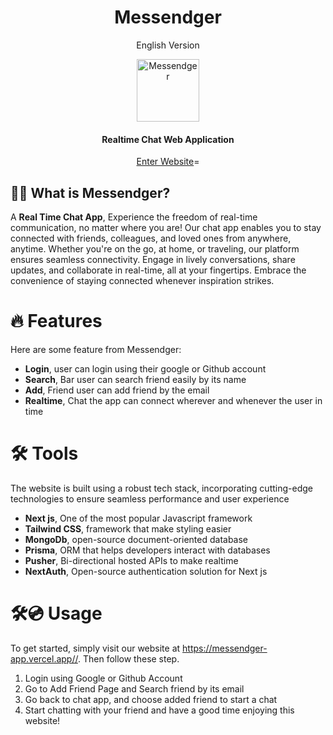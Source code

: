<h1 align="center"><b>Messendger</b></h1>

<p align="center">
   English Version 
</p>

<p align="center">
    <a href="https://messendger-app.vercel.app/" target="_blank"><img src="public/apple-touch-icon.png" alt="Messendger" width="100" /></a>
</p>

<h4 align="center"><b>Realtime Chat Web Application</b></h4>

<p align="center">
    <a href="https://messendger-app.vercel.app/">Enter Website</a>=
</p>

## 👋🏻 What is Messendger?

A <b>Real Time Chat App</b>, Experience the freedom of real-time communication, no matter where you are! Our chat app enables you to stay connected with friends, colleagues, and loved ones from anywhere, anytime. Whether you're on the go, at home, or traveling, our platform ensures seamless connectivity. Engage in lively conversations, share updates, and collaborate in real-time, all at your fingertips. Embrace the convenience of staying connected whenever inspiration strikes.

# 🔥 Features

Here are some feature from Messendger:

- <b>Login</b>, user can login using their google or Github account
- <b>Search</b>, Bar user can search friend easily by its name
- <b>Add</b>, Friend user can add friend by the email
- <b>Realtime</b>, Chat the app can connect wherever and whenever the user in time

# 🛠️ Tools

The website is built using a robust tech stack, incorporating cutting-edge technologies to ensure seamless performance and user experience

- <b>Next js</b>, One of the most popular Javascript framework
- <b>Tailwind CSS</b>, framework that make styling easier
- <b>MongoDb</b>, open-source document-oriented database
- <b>Prisma</b>, ORM that helps developers interact with databases
- <b>Pusher</b>, Bi-directional hosted APIs to make realtime
- <b>NextAuth</b>, Open-source authentication solution for Next js

# 🛠💿 Usage

To get started, simply visit our website at <https://messendger-app.vercel.app//>. Then follow these step.

1. Login using Google or Github Account
2. Go to Add Friend Page and Search friend by its email
3. Go back to chat app, and choose added friend to start a chat
4. Start chatting with your friend and have a good time enjoying this website!
